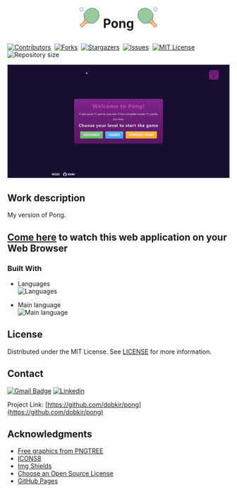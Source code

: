 # <p align="center"> ![Arkanoid icon](/img/icons8-ping-pong-48-1.png) Pong ![Arkanoid icon](/img/icons8-ping-pong-48-2.png) </p>

[![Contributors][contributors-shield]][contributors-url]&nbsp;
[![Forks][forks-shield]][forks-url]&nbsp;
[![Stargazers][stars-shield]][stars-url]&nbsp;
[![Issues][issues-shield]][issues-url]&nbsp;
[![MIT License][license-shield]][license-url]&nbsp;
![Repository size][repo-size-shield]&nbsp;

![Website trailer][product-screenshot]

<!-- WORK DESCRIPTION -->
## Work description

My version of Pong. 

<!-- LINK TO WEBSITE -->
## [Come here](https://dobkir.github.io/pong/) to watch this web application on your Web Browser

<!-- TOOLS -->
### Built With

- Languages<br>
![Languages][languages-shield]

- Main language<br>
![Main language][main-language-shield]

<!-- LICENSE -->
## License

Distributed under the MIT License. See [LICENSE](LICENSE.txt) for more information.

<!-- CONTACT -->
## Contact

[![Gmail Badge](https://img.shields.io/badge/Gmail-d14836?style=for-the-badge&logo=Gmail&logoColor=white&link=mailto:p.kirillov2020@gmail.com)](mailto:p.kirillov2020@gmail.com)
[![Linkedin](https://img.shields.io/badge/-LinkedIn-black.svg?style=for-the-badge&logo=linkedin&colorB=555)](https://www.linkedin.com/in/pavel-kirillov-dobkir)


Project Link: [https://github.com/dobkir/pong](https://github.com/dobkir/pong)

<!-- ACKNOWLEDGMENTS -->
## Acknowledgments
- [Free graphics from PNGTREE](https://pngtree.com/)
- [ICONS8](https://icons8.com/)
- [Img Shields](https://shields.io)
- [Choose an Open Source License](https://choosealicense.com)
- [GitHub Pages](https://pages.github.com)

<!-- MARKDOWN LINKS & IMAGES -->
<!-- https://www.markdownguide.org/basic-syntax/#reference-style-links -->
[contributors-shield]: https://img.shields.io/github/contributors/dobkir/pong.svg?style=for-the-badge
[contributors-url]: https://github.com/dobkir/pong/graphs/contributors
[forks-shield]: https://img.shields.io/github/forks/dobkir/pong.svg?style=for-the-badge
[forks-url]: https://github.com/dobkir/pong/network/members
[stars-shield]: https://img.shields.io/github/stars/dobkir/pong.svg?style=for-the-badge
[stars-url]: https://github.com/dobkir/pong/stargazers
[issues-shield]: https://img.shields.io/github/issues/dobkir/pong.svg?style=for-the-badge
[issues-url]: https://github.com/dobkir/pong/issues
[license-shield]: https://img.shields.io/github/license/dobkir/pong.svg?style=for-the-badge
[license-url]: https://github.com/dobkir/pong/blob/master/LICENSE.txt
[linkedin-shield]: https://img.shields.io/badge/-LinkedIn-black.svg?style=for-the-badge&logo=linkedin&colorB=555
[linkedin-url]: https://www.linkedin.com/in/pavel-kirillov-dobkir
[repo-size-shield]: https://img.shields.io/github/repo-size/dobkir/pong.svg?style=for-the-badge
[languages-shield]: https://img.shields.io/github/languages/count/dobkir/pong.svg?style=for-the-badge
[main-language-shield]: https://img.shields.io/github/languages/top/dobkir/pong.svg?style=for-the-badge&color=f1e05a
[product-screenshot]: https://github.com/dobkir/trailers/blob/master/pong_trailer/pong_trailer.gif